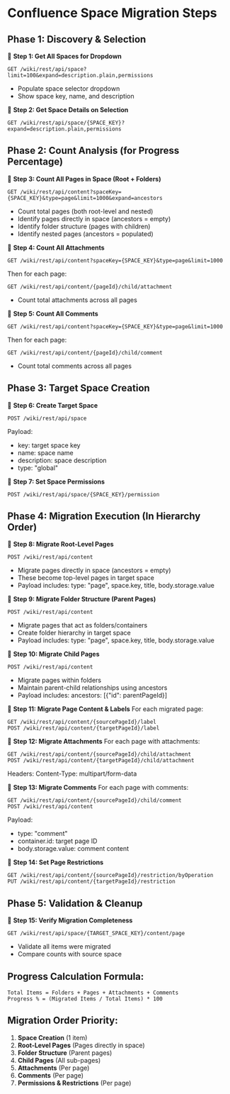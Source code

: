 # Confluence Space Migration Steps

## Phase 1: Discovery & Selection

🔹 **Step 1: Get All Spaces for Dropdown**
```
GET /wiki/rest/api/space?limit=100&expand=description.plain,permissions
```
- Populate space selector dropdown
- Show space key, name, and description

🔹 **Step 2: Get Space Details on Selection**
```
GET /wiki/rest/api/space/{SPACE_KEY}?expand=description.plain,permissions
```

## Phase 2: Count Analysis (for Progress Percentage)

🔹 **Step 3: Count All Pages in Space (Root + Folders)**
```
GET /wiki/rest/api/content?spaceKey={SPACE_KEY}&type=page&limit=1000&expand=ancestors
```
- Count total pages (both root-level and nested)
- Identify pages directly in space (ancestors = empty)
- Identify folder structure (pages with children)
- Identify nested pages (ancestors = populated)

🔹 **Step 4: Count All Attachments**
```
GET /wiki/rest/api/content?spaceKey={SPACE_KEY}&type=page&limit=1000
```
Then for each page:
```
GET /wiki/rest/api/content/{pageId}/child/attachment
```
- Count total attachments across all pages

🔹 **Step 5: Count All Comments**
```
GET /wiki/rest/api/content?spaceKey={SPACE_KEY}&type=page&limit=1000
```
Then for each page:
```
GET /wiki/rest/api/content/{pageId}/child/comment
```
- Count total comments across all pages

## Phase 3: Target Space Creation

🔹 **Step 6: Create Target Space**
```
POST /wiki/rest/api/space
```
Payload:
- key: target space key
- name: space name
- description: space description
- type: "global"

🔹 **Step 7: Set Space Permissions**
```
POST /wiki/rest/api/space/{SPACE_KEY}/permission
```

## Phase 4: Migration Execution (In Hierarchy Order)

🔹 **Step 8: Migrate Root-Level Pages**
```
POST /wiki/rest/api/content
```
- Migrate pages directly in space (ancestors = empty)
- These become top-level pages in target space
- Payload includes: type: "page", space.key, title, body.storage.value

🔹 **Step 9: Migrate Folder Structure (Parent Pages)**
```
POST /wiki/rest/api/content
```
- Migrate pages that act as folders/containers
- Create folder hierarchy in target space
- Payload includes: type: "page", space.key, title, body.storage.value

🔹 **Step 10: Migrate Child Pages**
```
POST /wiki/rest/api/content
```
- Migrate pages within folders
- Maintain parent-child relationships using ancestors
- Payload includes: ancestors: [{"id": parentPageId}]

🔹 **Step 11: Migrate Page Content & Labels**
For each migrated page:
```
GET /wiki/rest/api/content/{sourcePageId}/label
POST /wiki/rest/api/content/{targetPageId}/label
```

🔹 **Step 12: Migrate Attachments**
For each page with attachments:
```
GET /wiki/rest/api/content/{sourcePageId}/child/attachment
POST /wiki/rest/api/content/{targetPageId}/child/attachment
```
Headers: Content-Type: multipart/form-data

🔹 **Step 13: Migrate Comments**
For each page with comments:
```
GET /wiki/rest/api/content/{sourcePageId}/child/comment
POST /wiki/rest/api/content
```
Payload:
- type: "comment"
- container.id: target page ID
- body.storage.value: comment content

🔹 **Step 14: Set Page Restrictions**
```
GET /wiki/rest/api/content/{sourcePageId}/restriction/byOperation
PUT /wiki/rest/api/content/{targetPageId}/restriction
```

## Phase 5: Validation & Cleanup

🔹 **Step 15: Verify Migration Completeness**
```
GET /wiki/rest/api/space/{TARGET_SPACE_KEY}/content/page
```
- Validate all items were migrated
- Compare counts with source space

## Progress Calculation Formula:
```
Total Items = Folders + Pages + Attachments + Comments
Progress % = (Migrated Items / Total Items) * 100
```

## Migration Order Priority:
1. **Space Creation** (1 item)
2. **Root-Level Pages** (Pages directly in space)
3. **Folder Structure** (Parent pages)
4. **Child Pages** (All sub-pages)
5. **Attachments** (Per page)
6. **Comments** (Per page)
7. **Permissions & Restrictions** (Per page)